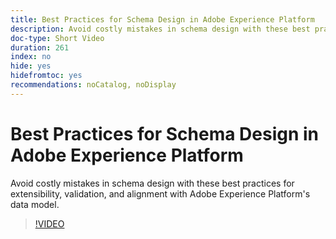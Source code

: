 ```yaml
---
title: Best Practices for Schema Design in Adobe Experience Platform
description: Avoid costly mistakes in schema design with these best practices for extensibility, validation, and alignment with Adobe Experience Platform's data model.
doc-type: Short Video
duration: 261
index: no
hide: yes
hidefromtoc: yes
recommendations: noCatalog, noDisplay
---
```


# Best Practices for Schema Design in Adobe Experience Platform

Avoid costly mistakes in schema design with these best practices for extensibility, validation, and alignment with Adobe Experience Platform's data model.

<!-- 72_S655_3442541_260_best-practices-for-schema-design-in-adobe-experience-platform -->
>[!VIDEO](https://video.tv.adobe.com/v/3458268/?learn=on&enablevpops=true)
